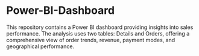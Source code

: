 # Power-BI-Dashboard
This repository contains a Power BI dashboard providing insights into sales performance. The analysis uses two tables: Details and Orders, offering a comprehensive view of order trends, revenue, payment modes, and geographical performance.
